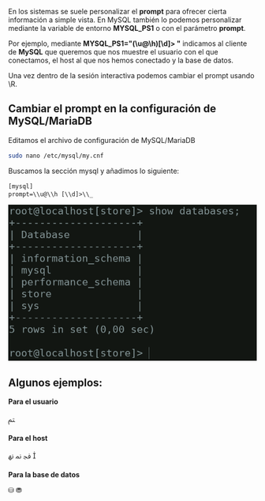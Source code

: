 En los sistemas se suele personalizar el **prompt** para ofrecer cierta información a simple vista. En MySQL también lo podemos personalizar mediante la variable de entorno **MYSQL_PS1** o con el parámetro **prompt**.  

Por ejemplo, mediante **MYSQL_PS1="(\u@\h)[\d]> "** indicamos al cliente de **MySQL** que queremos que nos muestre el usuario con el que conectamos, el host al que nos hemos conectado y la base de datos.

Una vez dentro de la sesión interactiva podemos cambiar el prompt usando \R.	 



## Cambiar el prompt en la configuración de MySQL/MariaDB  

Editamos el archivo de configuración de MySQL/MariaDB

```bash
sudo nano /etc/mysql/my.cnf
```

Buscamos la sección mysql y añadimos lo siguiente:  

```
[mysql]
prompt=\\u@\\h [\\d]>\\_
```

<p align="center">
	<img src="img/01.png">
</p>



## Algunos ejemplos:  

**Para el usuario** 

ﱲ

**Para el host**  

ﲾ ﳕ ﳖ 

**Para la base de datos**  

⛁ ⛃